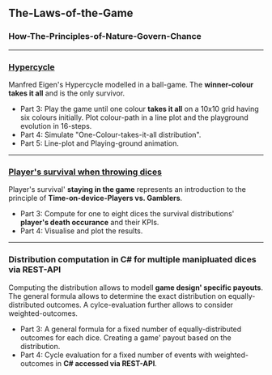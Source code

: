 ## The-Laws-of-the-Game
### How-The-Principles-of-Nature-Govern-Chance

---
### [**Hypercycle**](https://nbviewer.jupyter.org/github/Gordi33/The-Laws-of-the-Game/blob/master/Hypercycle.ipynb)

Manfred Eigen's Hypercycle modelled in a ball-game. The **winner-colour takes it all** and is the only survivor.

 - Part 3: Play the game until one colour **takes it all** on a 10x10 grid having six colours initially. Plot colour-path in a line plot and the playground evolution in 16-steps.
 - Part 4: Simulate "One-Colour-takes-it-all distribution".
 - Part 5: Line-plot and Playing-ground animation.

---

### [**Player's survival when throwing dices**](https://nbviewer.jupyter.org/github/Gordi33/The-Laws-of-the-Game/blob/master/Dices_Game.ipynb)

Player's survival' **staying in the game** represents an introduction to the principle of **Time-on-device-Players vs. Gamblers**.

 - Part 3: Compute for one to eight dices the survival distributions' **player's death occurance** and their KPIs.
 - Part 4: Visualise and plot the results.

---

### **Distribution computation in C# for multiple manipluated dices via REST-API**

Computing the distribution allows to modell **game design' specific payouts**.
The general formula allows to determine the exact distribution on equally-distributed outcomes. A cylce-evaluation further allows to consider weighted-outcomes. 
 
 - Part 3: A general formula for a fixed number of equally-distributed outcomes for each dice. Creating a game' payout based on the distribution.
 - Part 4: Cycle evaluation for a fixed number of events with weighted-outcomes in **C# accessed via REST-API**.

